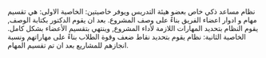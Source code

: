 نظام مساعد ذكي خاص بعضو هيئة التدريس ويوفر خاصيتين:
الخاصية الاولى:
هي تقسيم مهام و ادوار اعضاء الفريق بناءً على وصف المشروع. بعد ان يقوم الدكتور بكتابة الوصف, يقوم النظام بتحديد المهارات اللازمة لأداء المشروع, وينتهي بتقسيم الأعضاء بشكل كامل.
الخاصية الثانية:
نظام يقوم بتحديد نقاط ضعف وقوة الطلاب بناءً على مهاراتهم ونسبة انجازهم للمشاريع بعد ان تم تقسيم المهام.
